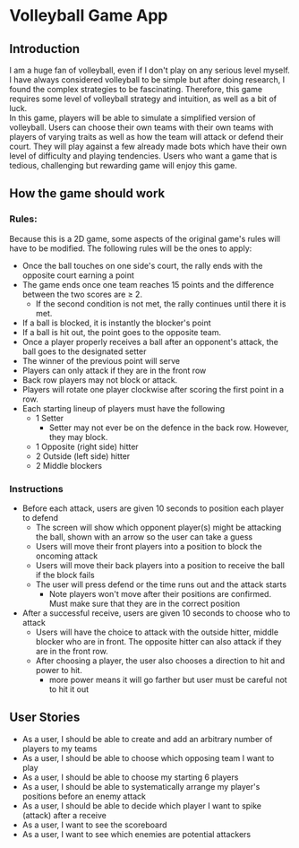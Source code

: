 
# Volleyball Game App

## Introduction

I am a huge fan of volleyball, even if I don't play on any serious level myself. 
I have always considered volleyball to be simple but after doing research, I found 
the complex strategies to be fascinating. 
Therefore, this game requires some level of volleyball strategy and intuition, as well as 
a bit of luck. </br>
In this game, players will be able to simulate a simplified version of volleyball. 
Users can choose their own teams with their own teams with players of varying traits as well as
how the team will attack or defend their court. 
They will play against a few already made bots which have their own level of difficulty 
and playing tendencies. 
Users who want a game that is tedious, challenging but rewarding game will enjoy this game. 

## How the game should work

### Rules: 
Because this is a 2D game, some aspects of the original game's rules will have to be modified. 
The following rules will be the ones to apply: </br>
- Once the ball touches on one side's court, the rally ends with the opposite court earning a point
- The game ends once one team reaches 15 points and the difference between the two scores are ≥ 2. 
  - If the second condition is not met, the rally continues until there it is met. 
- If a ball is blocked, it is instantly the blocker's point 
- If a ball is hit out, the point goes to the opposite team. 
- Once a player properly receives a ball after an opponent's attack, the ball goes to the designated setter
- The winner of the previous point will serve
- Players can only attack if they are in the front row
- Back row players may not block or attack. 
- Players will rotate one player clockwise after scoring the first point in a row.
- Each starting lineup of players must have the following
  - 1 Setter
    - Setter may not ever be on the defence in the back row. However, they may block. 
  - 1 Opposite (right side) hitter
  - 2 Outside (left side) hitter
  - 2 Middle blockers


### Instructions
- Before each attack, users are given 10 seconds to position each player to defend
  - The screen will show which opponent player(s) might be attacking the ball, shown with an arrow so the user can take a guess
  - Users will move their front players into a position to block the oncoming attack
  - Users will move their back players into a position to receive the ball if the block fails
  - The user will press defend or the time runs out and the attack starts
    - Note players won't move after their positions are confirmed. Must make sure that they are in the correct position
- After a successful receive, users are given 10 seconds to choose who to attack
  - Users will have the choice to attack with the outside hitter, middle blocker who are in front. The opposite hitter can also attack if they are in the front row.
  - After choosing a player, the user also chooses a direction to hit and power to hit. 
    - more power means it will go farther but user must be careful not to hit it out



## User Stories

- As a user, I should be able to create and add an arbitrary number of players to my teams
- As a user, I should be able to choose which opposing team I want to play
- As a user, I should be able to choose my starting 6 players
- As a user, I should be able to systematically arrange my player's positions before an enemy attack
- As a user, I should be able to decide which player I want to spike (attack) after a receive
- As a user, I want to see the scoreboard
- As a user, I want to see which enemies are potential attackers